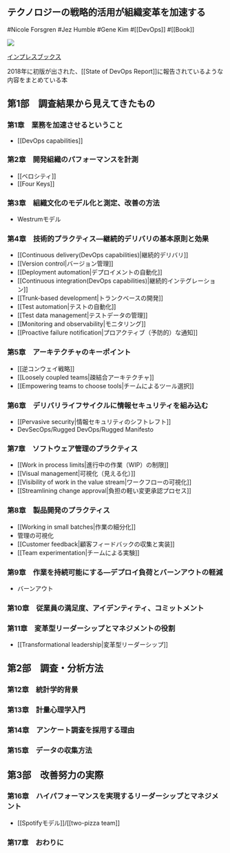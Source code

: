 ## テクノロジーの戦略的活用が組織変革を加速する

#Nicole Forsgren #Jez Humble #Gene Kim
#[[DevOps]] #[[Book]]

![](https://img.ips.co.jp/ij/18/1118101029/1118101029-520x.jpg)

[インプレスブックス](https://book.impress.co.jp/books/1118101029)

2018年に初版が出された、[[State of DevOps Report]]に報告されているような内容をまとめている本

## 第1部　調査結果から見えてきたもの
### 第1章　業務を加速させるということ
- [[DevOps capabilities]]
### 第2章　開発組織のパフォーマンスを計測
- [[ベロシティ]]
- [[Four Keys]]
### 第3章　組織文化のモデル化と測定、改善の方法
- Westrumモデル
### 第4章　技術的プラクティス―継続的デリバリの基本原則と効果
- [[Continuous delivery(DevOps capabilities)|継続的デリバリ]]
- [[Version control|バージョン管理]]
- [[Deployment automation|デプロイメントの自動化]] 
- [[Continuous integration(DevOps capabilities)|継続的インテグレーション]]
- [[Trunk-based development|トランクベースの開発]]
- [[Test automation|テストの自動化]]
- [[Test data management|テストデータの管理]]
- [[Monitoring and observability|モニタリング]]
- [[Proactive failure notification|プロアクティブ（予防的）な通知]]
### 第5章　アーキテクチャのキーポイント
- [[逆コンウェイ戦略]]
- [[Loosely coupled teams|疎結合アーキテクチャ]]
- [[Empowering teams to choose tools|チームによるツール選択]]
### 第6章　デリバリライフサイクルに情報セキュリティを組み込む
- [[Pervasive security|情報セキュリティのシフトレフト]]
- DevSecOps/Rugged DevOps/Rugged Manifesto
### 第7章　ソフトウェア管理のプラクティス
- [[Work in process limits|進行中の作業（WIP）の制限]]
- [[Visual management|可視化（見える化）]]
- [[Visibility of work in the value stream|ワークフローの可視化]]
- [[Streamlining change approval|負担の軽い変更承認プロセス]]
### 第8章　製品開発のプラクティス
- [[Working in small batches|作業の細分化]]
- 管理の可視化
- [[Customer feedback|顧客フィードバックの収集と実装]]
- [[Team experimentation|チームによる実験]]
### 第9章　作業を持続可能にする―デプロイ負荷とバーンアウトの軽減
- バーンアウト
### 第10章　従業員の満足度、アイデンティティ、コミットメント
### 第11章　変革型リーダーシップとマネジメントの役割
- [[Transformational leadership|変革型リーダーシップ]]

## 第2部　調査・分析方法
### 第12章　統計学的背景
### 第13章　計量心理学入門
### 第14章　アンケート調査を採用する理由
### 第15章　データの収集方法

## 第3部　改善努力の実際
### 第16章　ハイパフォーマンスを実現するリーダーシップとマネジメント
- [[Spotifyモデル]]/[[two-pizza team]]
### 第17章　おわりに